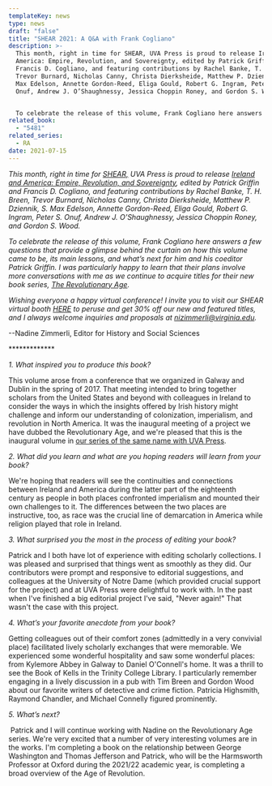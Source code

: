 ```yaml
---
templateKey: news
type: news
draft: "false"
title: "SHEAR 2021: A Q&A with Frank Cogliano"
description: >-
  This month, right in time for SHEAR, UVA Press is proud to release Ireland and
  America: Empire, Revolution, and Sovereignty, edited by Patrick Griffin and
  Francis D. Cogliano, and featuring contributions by Rachel Banke, T. H. Breen,
  Trevor Burnard, Nicholas Canny, Christa Dierksheide, Matthew P. Dziennik, S.
  Max Edelson, Annette Gordon-Reed, Eliga Gould, Robert G. Ingram, Peter S.
  Onuf, Andrew J. O’Shaughnessy, Jessica Choppin Roney, and Gordon S. Wood.


  To celebrate the release of this volume, Frank Cogliano here answers a few questions that provide a glimpse behind the curtain on how this volume came to be, its main lessons, and what’s next for him and his coeditor Patrick Griffin. I was particularly happy to learn that their plans involve more conversations with me as we continue to acquire titles for their new book series, The Revolutionary Age.
related_book:
  - "5481"
related_series:
  - RA
date: 2021-07-15
---
```

*This month, right in time for [SHEAR,](https://www.upress.virginia.edu/content/shear-2021) UVA Press is proud to release [Ireland and America: Empire, Revolution, and Sovereignty](https://www.upress.virginia.edu/title/5481), edited by Patrick Griffin and Francis D. Cogliano, and featuring contributions by Rachel Banke, T. H. Breen, Trevor Burnard, Nicholas Canny, Christa Dierksheide, Matthew P. Dziennik, S. Max Edelson, Annette Gordon-Reed, Eliga Gould, Robert G. Ingram, Peter S. Onuf, Andrew J. O’Shaughnessy, Jessica Choppin Roney, and Gordon S. Wood.*

*To celebrate the release of this volume, Frank Cogliano here answers a few questions that provide a glimpse behind the curtain on how this volume came to be, its main lessons, and what’s next for him and his coeditor Patrick Griffin. I was particularly happy to learn that their plans involve more conversations with me as we continue to acquire titles for their new book series, [The Revolutionary Age](https://www.upress.virginia.edu/series/revolutionary-age).*

*Wishing everyone a happy virtual conference! I invite you to visit our SHEAR virtual booth [HERE](https://www.upress.virginia.edu/content/shear-2021) to peruse and get 30% off our new and featured titles, and I always welcome inquiries and proposals at [nizimmerli@virginia.edu](mailto:nizimmerli@virginia.edu).*

\--Nadine Zimmerli, Editor for History and Social Sciences 

\*\*\*\*\*\*\*\*\*\*\*\**

*1. What inspired you to produce this book?* 

​This volume arose from a conference that we organized in Galway and Dublin in the spring of 2017. That meeting intended to bring together scholars from the United States and beyond with colleagues in Ireland to consider the ways in which the insights offered by Irish history might challenge and inform our understanding of colonization, imperialism, and revolution in North America. It was the inaugural meeting of a project we have dubbed the Revolutionary Age, and we're pleased that this is the inaugural volume in [our series of the same name with UVA Press](https://www.upress.virginia.edu/2020/07/14/uva-press-announces-new-series-revolutionary-age).

*2. What did you learn and what are you hoping readers will learn from your book?* 

​We're hoping that readers will see the continuities and connections between Ireland and America during the latter part of the eighteenth century as people in both places confronted imperialism and mounted their own challenges to it. The differences between the two places are instructive, too, as race was the crucial line of demarcation in America while religion played that role in Ireland. 

*3. What surprised you the most in the process of editing your book?* 

Patrick and I both have lot of experience with editing scholarly collections. I was pleased and surprised that things went as smoothly as they did. Our contributors were prompt and responsive to editorial suggestions, and colleagues at the University of Notre Dame (which provided crucial support for the project) and at UVA Press were delightful to work with. In the past when I've finished a big editorial project I've said, "Never again!" That wasn't the case with this project.

*4. What’s your favorite anecdote from your book?* 

Getting colleagues out of their comfort zones (admittedly in a very convivial place) facilitated lively scholarly exchanges that were memorable. We experienced some wonderful hospitality and saw some wonderful places: from Kylemore Abbey in Galway to Daniel O'Connell's home. It was a thrill to see the Book of Kells in the Trinity College Library. I particularly remember engaging in a lively discussion in a pub with Tim Breen and Gordon Wood about our favorite writers of detective and crime fiction. Patricia Highsmith, Raymond Chandler, and Michael Connelly figured prominently.

*5. What’s next?* 

 Patrick and I will continue working with Nadine on the Revolutionary Age series. We're very excited that a number of very interesting volumes are in the works. I'm completing a book on the relationship between George Washington and Thomas Jefferson and Patrick, who will be the Harmsworth Professor at Oxford during the 2021/22 academic year, is completing a broad overview of the Age of Revolution.